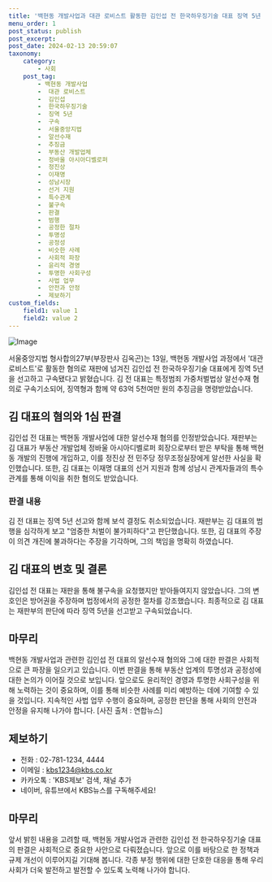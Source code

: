 ```yaml
---
title: '백현동 개발사업과 대관 로비스트 활동한 김인섭 전 한국하우징기술 대표 징역 5년 선고'
menu_order: 1
post_status: publish
post_excerpt: 
post_date: 2024-02-13 20:59:07
taxonomy:
    category:
        - 사회
    post_tag:
        - 백현동 개발사업
        -  대관 로비스트
        -  김인섭
        -  한국하우징기술
        -  징역 5년
        -  구속
        -  서울중앙지법
        -  알선수재
        -  추징금
        -  부동산 개발업체
        -  정바울 아시아디벨로퍼
        -  정진상
        -  이재명
        -  성남시장
        -  선거 지원
        -  특수관계
        -  불구속
        -  판결
        -  범행
        -  공정한 절차
        -  투명성
        -  공정성
        -  비슷한 사례
        -  사회적 파장
        -  윤리적 경영
        -  투명한 사회구성
        -  사법 업무
        -  안전과 안정
        -  제보하기
custom_fields:
    field1: value 1
    field2: value 2
---
```


![Image](https://imgnews.pstatic.net/image/056/2024/02/13/0011660754_001_20240213160101134.jpg?type=w647)

서울중앙지법 형사합의27부(부장판사 김옥곤)는 13일, 백현동 개발사업 과정에서 '대관 로비스트'로 활동한 혐의로 재판에 넘겨진 김인섭 전 한국하우징기술 대표에게 징역 5년을 선고하고 구속됐다고 밝혔습니다. 김 전 대표는 특정범죄 가중처벌법상 알선수재 혐의로 구속기소되어, 징역형과 함께 약 63억 5천여만 원의 추징금을 명령받았습니다. 
## 김 대표의 혐의와 1심 판결
김인섭 전 대표는 백현동 개발사업에 대한 알선수재 혐의를 인정받았습니다. 재판부는 김 대표가 부동산 개발업체 정바울 아시아디벨로퍼 회장으로부터 받은 부탁을 통해 백현동 개발의 진행에 개입하고, 이를 정진상 전 민주당 정무조정실장에게 알선한 사실을 확인했습니다. 또한, 김 대표는 이재명 대표의 선거 지원과 함께 성남시 관계자들과의 특수관계를 통해 이익을 취한 혐의도 받았습니다. 
### 판결 내용
김 전 대표는 징역 5년 선고와 함께 보석 결정도 취소되었습니다. 재판부는 김 대표의 범행을 심각하게 보고 "엄중한 처벌이 불가피하다"고 판단했습니다. 또한, 김 대표의 주장이 의견 개진에 불과하다는 주장을 기각하며, 그의 책임을 명확히 하였습니다. 
## 김 대표의 변호 및 결론
김인섭 전 대표는 재판을 통해 불구속을 요청했지만 받아들여지지 않았습니다. 그의 변호인은 방어권을 주장하며 법정에서의 공정한 절차를 강조했습니다. 최종적으로 김 대표는 재판부의 판단에 따라 징역 5년을 선고받고 구속되었습니다.
## 마무리
백현동 개발사업과 관련한 김인섭 전 대표의 알선수재 혐의와 그에 대한 판결은 사회적으로 큰 파장을 일으키고 있습니다. 이번 판결을 통해 부동산 업계의 투명성과 공정성에 대한 논의가 이어질 것으로 보입니다. 앞으로도 윤리적인 경영과 투명한 사회구성을 위해 노력하는 것이 중요하며, 이를 통해 비슷한 사례를 미리 예방하는 데에 기여할 수 있을 것입니다. 지속적인 사법 업무 수행이 중요하며, 공정한 판단을 통해 사회의 안전과 안정을 유지해 나가야 합니다.
[사진 출처 : 연합뉴스]
## 제보하기
- 전화 : 02-781-1234, 4444
- 이메일 : kbs1234@kbs.co.kr
- 카카오톡 : 'KBS제보' 검색, 채널 추가
- 네이버, 유튜브에서 KBS뉴스를 구독해주세요!
## 마무리
앞서 밝힌 내용을 고려할 때, 백현동 개발사업과 관련한 김인섭 전 한국하우징기술 대표의 판결은 사회적으로 중요한 사안으로 다뤄졌습니다. 앞으로 이를 바탕으로 한 정책과 규제 개선이 이루어지길 기대해 봅니다. 각종 부정 행위에 대한 단호한 대응을 통해 우리 사회가 더욱 발전하고 발전할 수 있도록 노력해 나가야 합니다.
